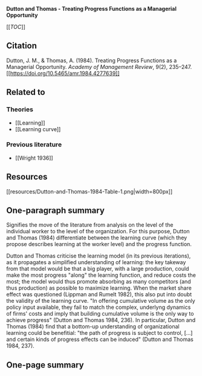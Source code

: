 **Dutton and Thomas - Treating Progress Functions as a Managerial Opportunity**

[[_TOC_]]

## Citation
Dutton, J. M., & Thomas, A. (1984). Treating Progress Functions as a Managerial Opportunity. *Academy of Management Review*, 9(2), 235–247. [[https://doi.org/10.5465/amr.1984.4277639]]

## Related to

### Theories
* [[Learning]]
* [[Learning curve]]

### Previous literature
* [[Wright 1936]]

## Resources
[[resources/Dutton-and-Thomas-1984-Table-1.png|width=800px]]

## One-paragraph summary
Signifies the move of the literature from analysis on the level of the individual worker to the level of the organization. For this purpose, Dutton and Thomas (1984) differentiate between the learning curve (which they propose describes learning at the worker level) and the progress function.

Dutton and Thomas criticise the learning model (in its previous iterations), as it propagates a simplified understanding of learning: the key takeway from that model would be that a big player, with a large production, could make the most progress "along" the learning function, and reduce costs the most; the model would thus promote absorbing as many competitors (and thus production) as possible to maximize learning. When the market share effect was questioned (Lippman and Rumelt 1982), this also put into doubt the validity of the learning curve.
"In offering cumulative volume as the only policy input available, they fail to match the complex, underlyng dynamics of firms' costs and imply that building cumulative volume is the only way to achieve progress" (Dutton and Thomas 1984, 236). In particular, Dutton and Thomas (1984) find that a bottom-up understanding of organizational learning could be benefitial: "the path of progress is subject to control, [...] and certain kinds of progress effects can be induced" (Dutton and Thomas 1984, 237).

## One-page summary
